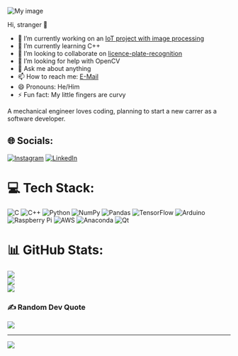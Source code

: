 ![My image](https://www.fao.org/images/devforestslibraries/default-album/forests.jpg?sfvrsn=2dd96b96_11)

Hi, stranger 👋

- 🔭 I’m currently working on an [IoT project with image processing](https://github.com/MehmetAO/licence-plate-recognition)
- 🌱 I’m currently learning C++
- 👯 I’m looking to collaborate on [licence-plate-recognition](https://github.com/MehmetAO/licence-plate-recognition)
- 🤔 I’m looking for help with OpenCV
- 💬 Ask me about anything
- 📫 How to reach me: [E-Mail](mailto:ongan.mehmetali@gmail.com)
- 😄 Pronouns: He/Him
- ⚡ Fun fact: My little fingers are curvy

A mechanical engineer loves coding, planning to start a new carrer as a software developer.


## 🌐 Socials:
[![Instagram](https://img.shields.io/badge/Instagram-%23E4405F.svg?logo=Instagram&logoColor=white)](https://instagram.com/maliongan) [![LinkedIn](https://img.shields.io/badge/LinkedIn-%230077B5.svg?logo=linkedin&logoColor=white)](https://linkedin.com/in/mehmet-ali-ongan-b19369147/) 

# 💻 Tech Stack:
![C](https://img.shields.io/badge/c-%2300599C.svg?style=for-the-badge&logo=c&logoColor=white) ![C++](https://img.shields.io/badge/c++-%2300599C.svg?style=for-the-badge&logo=c%2B%2B&logoColor=white) ![Python](https://img.shields.io/badge/python-3670A0?style=for-the-badge&logo=python&logoColor=ffdd54) ![NumPy](https://img.shields.io/badge/numpy-%23013243.svg?style=for-the-badge&logo=numpy&logoColor=white) ![Pandas](https://img.shields.io/badge/pandas-%23150458.svg?style=for-the-badge&logo=pandas&logoColor=white) ![TensorFlow](https://img.shields.io/badge/TensorFlow-%23FF6F00.svg?style=for-the-badge&logo=TensorFlow&logoColor=white) ![Arduino](https://img.shields.io/badge/-Arduino-00979D?style=for-the-badge&logo=Arduino&logoColor=white) ![Raspberry Pi](https://img.shields.io/badge/-RaspberryPi-C51A4A?style=for-the-badge&logo=Raspberry-Pi) ![AWS](https://img.shields.io/badge/AWS-%23FF9900.svg?style=for-the-badge&logo=amazon-aws&logoColor=white) ![Anaconda](https://img.shields.io/badge/Anaconda-%2344A833.svg?style=for-the-badge&logo=anaconda&logoColor=white) ![Qt](https://img.shields.io/badge/Qt-%23217346.svg?style=for-the-badge&logo=Qt&logoColor=white)
# 📊 GitHub Stats:
![](https://github-readme-stats.vercel.app/api?username=MehmetAO&theme=dark&hide_border=false&include_all_commits=false&count_private=true)<br/>
![](https://github-readme-streak-stats.herokuapp.com/?user=MehmetAO&theme=dark&hide_border=false)<br/>
![](https://github-readme-stats.vercel.app/api/top-langs/?username=MehmetAO&theme=dark&hide_border=false&include_all_commits=false&count_private=true&layout=compact)

### ✍️ Random Dev Quote
![](https://quotes-github-readme.vercel.app/api?type=horizontal&theme=dark)

---
[![](https://visitcount.itsvg.in/api?id=MehmetAO&icon=0&color=3)](https://visitcount.itsvg.in)
